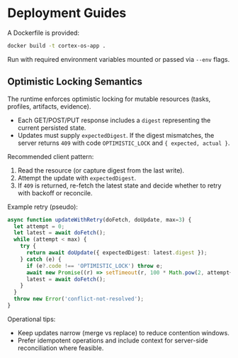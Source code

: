 # Deployment Guides

A Dockerfile is provided:

```bash
docker build -t cortex-os-app .
```

Run with required environment variables mounted or passed via `--env` flags.

## Optimistic Locking Semantics

The runtime enforces optimistic locking for mutable resources (tasks, profiles, artifacts, evidence).

- Each GET/POST/PUT response includes a `digest` representing the current persisted state.
- Updates must supply `expectedDigest`. If the digest mismatches, the server returns `409`
  with code `OPTIMISTIC_LOCK` and `{ expected, actual }`.

Recommended client pattern:

1. Read the resource (or capture digest from the last write).
2. Attempt the update with `expectedDigest`.
3. If `409` is returned, re-fetch the latest state and decide whether to retry with backoff or reconcile.

Example retry (pseudo):

```ts
async function updateWithRetry(doFetch, doUpdate, max=3) {
  let attempt = 0;
  let latest = await doFetch();
  while (attempt < max) {
    try {
      return await doUpdate({ expectedDigest: latest.digest });
    } catch (e) {
      if (e?.code !== 'OPTIMISTIC_LOCK') throw e;
      await new Promise((r) => setTimeout(r, 100 * Math.pow(2, attempt++)));
      latest = await doFetch();
    }
  }
  throw new Error('conflict-not-resolved');
}
```

Operational tips:

- Keep updates narrow (merge vs replace) to reduce contention windows.
- Prefer idempotent operations and include context for server-side reconciliation where feasible.
